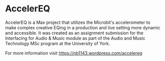 # AccelerEQ

AccelerEQ is a Max project that utilizes the Microbit's accelerometer to make complex creative EQing in a production and live setting more dynamic and accessible. It was created as an assignment submission for the Interfacing for Audio & Music module as part of the Audio and Music Technology MSc program at the University of York.

For more information visit https://nb1143.wordpress.com/accelereq
